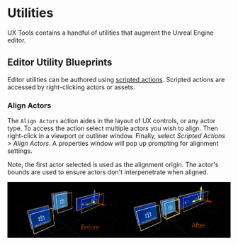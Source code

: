 # Utilities

UX Tools contains a handful of utilities that augment the Unreal Engine editor.

## Editor Utility Blueprints

Editor utilities can be authored using [scripted actions](https://docs.unrealengine.com/en-US/Engine/Editor/ScriptingAndAutomation/Blueprints/ScriptedActions/index.html). Scripted actions are accessed by right-clicking actors or assets.

### Align Actors

The `Align Actors` action aides in the layout of UX controls, or any actor type. To access the action select multiple actors you wish to align. Then right-click in a viewport or outliner window. Finally, select _Scripted Actions > Align Actors_. A properties window will pop up prompting for alignment settings.

Note, the first actor selected is used as the alignment origin. The actor's bounds are used to ensure actors don't interpenetrate when aligned.

![AlignActors](Images/Utilities/UtilitiesAlignActors.png)

